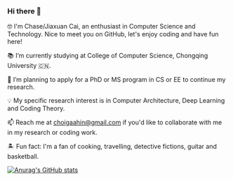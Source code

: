 ### Hi there 👋

🤓 I'm Chase/Jiaxuan Cai, an enthusiast in Computer Science and Technology. Nice to meet you on GitHub, let's enjoy coding and have fun here!  

📚 I’m currently studying at College of Computer Science, Chongqing University 🇨🇳.  

🔭 I’m planning to apply for a PhD or MS program in CS or EE to continue my research.  

💡 My specific research interest is in Computer Architecture, Deep Learning and Coding Theory.  

📫 Reach me at <choigaahin@gmail.com> if you'd like to collaborate with me in my research or coding work.  

🏝 Fun fact: I'm a fan of cooking, travelling, detective fictions, guitar and basketball.  




[![Anurag's GitHub stats](https://github-readme-stats.vercel.app/api?username=JiaxuanCai)](https://github.com/anuraghazra/github-readme-stats)

